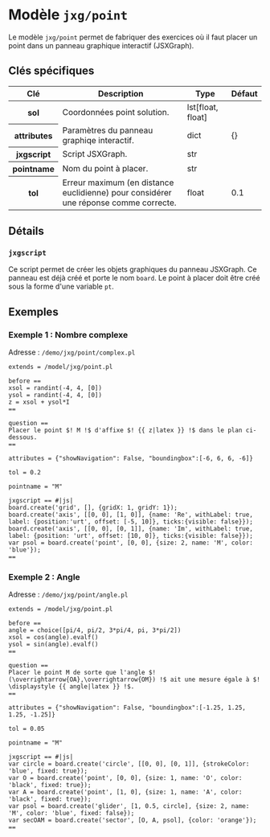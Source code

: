 # Modèle `jxg/point`

Le modèle `jxg/point` permet de fabriquer des exercices où il faut placer un point dans un panneau graphique interactif (JSXGraph).

## Clés spécifiques

<table class="table">
<thead>
<tr>
<th scope="col">Clé</th>
<th scope="col">Description</th>
<th scope="col">Type</th>
<th scope="col">Défaut</th>
</tr>
</thead>
<tbody>

<tr>
<th scope="row"> sol </th>
<td> Coordonnées point solution. </td>
<td> lst[float, float] </td>
<td>  </td>
</tr>

<tr>
<th scope="row"> attributes </th>
<td> Paramètres du panneau graphiqe interactif. </td>
<td> dict </td>
<td> {} </td>
</tr>

<tr>
<th scope="row"> jxgscript </th>
<td> Script JSXGraph. </td>
<td> str </td>
<td>  </td>
</tr>

<tr>
<th scope="row"> pointname </th>
<td> Nom du point à placer. </td>
<td> str </td>
<td>  </td>
</tr>

<tr>
<th scope="row"> tol </th>
<td> Erreur maximum (en distance euclidienne) pour considérer une réponse comme correcte. </td>
<td> float </td>
<td> 0.1 </td>
</tr>

</tbody>
</table>

## Détails

### `jxgscript`

Ce script permet de créer les objets graphiques du panneau JSXGraph. Ce panneau est déjà créé et porte le nom `board`. Le point à placer doit être créé sous la forme d'une variable `pt`.

## Exemples

### Exemple 1 : Nombre complexe

Adresse : `/demo/jxg/point/complex.pl`

```
extends = /model/jxg/point.pl

before ==
xsol = randint(-4, 4, [0])
ysol = randint(-4, 4, [0])
z = xsol + ysol*I
==

question ==
Placer le point $! M !$ d'affixe $! {{ z|latex }} !$ dans le plan ci-dessous.
==

attributes = {"showNavigation": False, "boundingbox":[-6, 6, 6, -6]}

tol = 0.2

pointname = "M"

jxgscript == #|js|
board.create('grid', [], {gridX: 1, gridY: 1});
board.create('axis', [[0, 0], [1, 0]], {name: 'Re', withLabel: true, label: {position:'urt', offset: [-5, 10]}, ticks:{visible: false}});
board.create('axis', [[0, 0], [0, 1]], {name: 'Im', withLabel: true, label: {position: 'urt', offset: [10, 0]}, ticks:{visible: false}});
var psol = board.create('point', [0, 0], {size: 2, name: 'M', color: 'blue'});
==
```

### Exemple 2 : Angle

Adresse : `/demo/jxg/point/angle.pl`

```
extends = /model/jxg/point.pl

before ==
angle = choice([pi/4, pi/2, 3*pi/4, pi, 3*pi/2])
xsol = cos(angle).evalf()
ysol = sin(angle).evalf()
==

question ==
Placer le point M de sorte que l'angle $! (\overrightarrow{OA},\overrightarrow{OM}) !$ ait une mesure égale à $! \displaystyle {{ angle|latex }} !$. 
==

attributes = {"showNavigation": False, "boundingbox":[-1.25, 1.25, 1.25, -1.25]}

tol = 0.05

pointname = "M"

jxgscript == #|js|
var circle = board.create('circle', [[0, 0], [0, 1]], {strokeColor: 'blue', fixed: true});
var O = board.create('point', [0, 0], {size: 1, name: 'O', color: 'black', fixed: true});
var A = board.create('point', [1, 0], {size: 1, name: 'A', color: 'black', fixed: true});
var psol = board.create('glider', [1, 0.5, circle], {size: 2, name: 'M', color: 'blue', fixed: false});
var secOAM = board.create('sector', [O, A, psol], {color: 'orange'});
==
```
